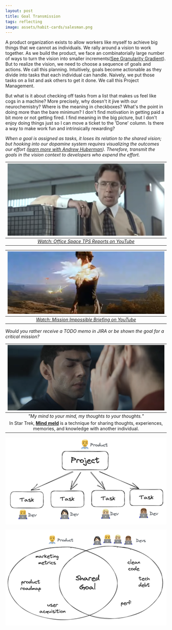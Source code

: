 ```yaml
---
layout: post
title: Goal Transmission
tags: reflecting
image: assets/habit-cards/salesman.png
---
```


A product organization exists to allow workers like myself to achieve big things that we cannot as individuals. We rally around a vision to work together. As we build the product, we face an combinatorially large number of ways to turn the vision into smaller increments([See Granularity Gradient](http://scrumbook.org.datasenter.no/value-stream/product-backlog/granularity-gradient.html)). But to realize the vision, we need to choose a sequence of goals and actions. We call this planning. Intuitively, goals become actionable as they divide into tasks that each individual can handle. Naively, we put those tasks on a list and ask others to get it done. We call this Project Management.

But what is it about checking off tasks from a list that makes us feel like cogs in a machine? More precisely, why doesn't it jive with our neurochemistry? Where is the meaning in checkboxes? What's the point in doing more than the bare minimum? I don't find motivation in getting paid a bit more or not getting fired. I find meaning in the big picture, but I don't enjoy doing things just so I can move a ticket to the 'Done' column. Is there a way to make work fun and intrinsically rewarding?

_When a goal is assigned as tasks, it loses its relation to the shared vision; but hooking into our dopamine system requires visualizing the outcomes our effort ([learn more with Andrew Huberman](https://youtu.be/K-TW2Chpz4k?t=1889)). Therefore, transmit the goals in the vision context to developers who expend the effort._

| ![tps](assets/goal-transmission/tps.png) |
|:--:| 
| _[Watch: Office Space TPS Reports on YouTube](https://www.youtube.com/watch?v=Fy3rjQGc6lA)_ |

| ![briefing](assets/goal-transmission/briefing.png) |
|:--:| 
| _[Watch: Mission Impossible Briefing on YouTube](https://www.youtube.com/watch?v=IlvaL_8U5NA&t=16s)_ |

_Would you rather receive a TODO memo in JIRA or be shown the goal for a critical mission?_ 

| ![mind-meld](assets/goal-transmission/mind-meld.png) |
|:--:| 
| _"My mind to your mind, my thoughts to your thoughts."_ |
| In Star Trek, __[Mind meld](https://en.wikipedia.org/wiki/Vulcan_(Star_Trek)#Mind_melds)__ is a technique for sharing thoughts, experiences, memories, and knowledge with another individual. |



![task-tree](assets/goal-transmission/task-tree.png)

![goal-venn](assets/goal-transmission/goal-venn.png)

